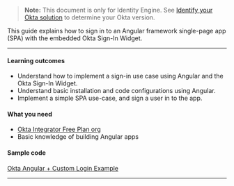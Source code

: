 > **Note:** This document is only for Identity Engine. See [Identify your Okta solution](https://help.okta.com/okta_help.htm?type=oie&id=ext-oie-version) to determine your Okta version.

This guide explains how to sign in to an Angular framework single-page app (SPA) with the embedded Okta Sign-In Widget.

---

#### Learning outcomes

* Understand how to implement a sign-in use case using Angular and the Okta Sign-In Widget.
* Understand basic installation and code configurations using Angular.
* Implement a simple SPA use-case, and sign a user in to the app.

#### What you need

* [Okta Integrator Free Plan org](/signup)
* Basic knowledge of building Angular apps

#### Sample code

[Okta Angular + Custom Login Example](https://github.com/okta/samples-js-angular/tree/master/custom-login)

---
